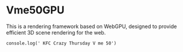 # Vme50GPU
This is a rendering framework based on WebGPU, designed to provide efficient 3D scene rendering for the web.

```
console.log(' KFC Crazy Thursday V me 50')
```

